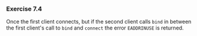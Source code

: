 ### Exercise 7.4

Once the first client connects, but if the second client calls `bind` in between the first client's call to `bind` and `connect` the error `EADDRINUSE` is returned.



